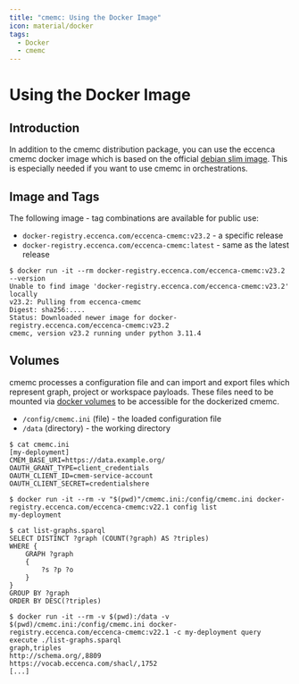 ```yaml
---
title: "cmemc: Using the Docker Image"
icon: material/docker
tags:
  - Docker
  - cmemc
---
```

# Using the Docker Image

## Introduction

In addition to the cmemc distribution package, you can use the eccenca cmemc docker image which is based on the official [debian slim image](https://hub.docker.com/_/debian).
This is especially needed if you want to use cmemc in orchestrations.

## Image and Tags

The following image - tag combinations are available for public use:

- `docker-registry.eccenca.com/eccenca-cmemc:v23.2` - a specific release
- `docker-registry.eccenca.com/eccenca-cmemc:latest` - same as the latest release

``` shell-session title="Image retrieval and check cmemc version"
$ docker run -it --rm docker-registry.eccenca.com/eccenca-cmemc:v23.2 --version
Unable to find image 'docker-registry.eccenca.com/eccenca-cmemc:v23.2' locally
v23.2: Pulling from eccenca-cmemc
Digest: sha256:....
Status: Downloaded newer image for docker-registry.eccenca.com/eccenca-cmemc:v23.2
cmemc, version v23.2 running under python 3.11.4
```

## Volumes

cmemc processes a configuration file and can import and export files which represent graph, project or workspace payloads.
These files need to be mounted via [docker volumes](https://docs.docker.com/storage/volumes/) to be accessible for the dockerized cmemc.

- `/config/cmemc.ini` (file) - the loaded configuration file
- `/data` (directory) - the working directory

``` shell-session title="Using a volume to mount the config."
$ cat cmemc.ini
[my-deployment]
CMEM_BASE_URI=https://data.example.org/
OAUTH_GRANT_TYPE=client_credentials
OAUTH_CLIENT_ID=cmem-service-account
OAUTH_CLIENT_SECRET=credentialshere

$ docker run -it --rm -v "$(pwd)"/cmemc.ini:/config/cmemc.ini docker-registry.eccenca.com/eccenca-cmemc:v22.1 config list
my-deployment
```

``` shell-session title="Using a volume to additionally mount the data directory."
$ cat list-graphs.sparql
SELECT DISTINCT ?graph (COUNT(?graph) AS ?triples)
WHERE {
    GRAPH ?graph
    {
        ?s ?p ?o
    }
}
GROUP BY ?graph
ORDER BY DESC(?triples)

$ docker run -it --rm -v $(pwd):/data -v $(pwd)/cmemc.ini:/config/cmemc.ini docker-registry.eccenca.com/eccenca-cmemc:v22.1 -c my-deployment query execute ./list-graphs.sparql
graph,triples
http://schema.org/,8809
https://vocab.eccenca.com/shacl/,1752
[...]
```


